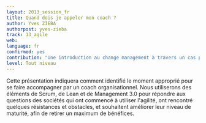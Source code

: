 ```yaml
---
layout: 2013_session_fr
title: Quand dois je appeler mon coach ?
author: Yves ZIEBA
authorpost: yves-zieba
track: 13_agile
web: 
language: fr
confirmed: yes
contribution: "Une introduction au change management à travers un cas pratique dans un domaine connu : Scrum."
level: Tout niveau
---
```


Cette présentation indiquera comment identifié le moment approprié pour se faire accompagner par un coach organisationnel. 
Nous utiliserons des éléments de Scrum, de Lean et de Management 3.0 pour répondre aux questions des sociétés qui ont commencé à utiliser l'agilité, ont rencontré quelques résistances et obstacles, et souhaitent améliorer leur niveau de maturité, afin de retirer un maximum de bénéfices.